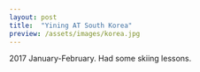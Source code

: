 ```yaml
---
layout: post
title:  "Yining AT South Korea"
preview: /assets/images/korea.jpg
---
```


2017 January-February. Had some skiing lessons.
